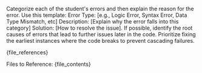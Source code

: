 Categorize each of the student's errors and then explain the reason for the error. Use this template: Error Type: [e.g., Logic Error, Syntax Error, Data Type Mismatch, etc] Description: [Explain why the error falls into this category] Solution: [How to resolve the issue]. If possible, identify the root causes of errors that lead to further issues later in the code. Prioritize fixing the earliest instances where the code breaks to prevent cascading failures.

{file_references}

Files to Reference:
{file_contents}
